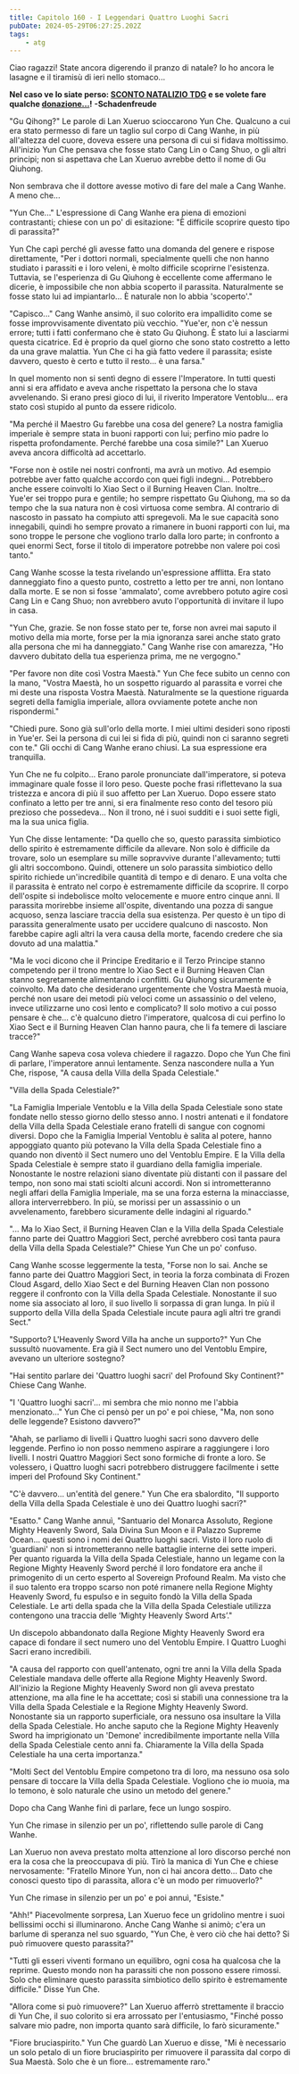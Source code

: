 ```yaml
---
title: Capitolo 160 - I Leggendari Quattro Luoghi Sacri
pubDate: 2024-05-29T06:27:25.202Z
tags:
    - atg
---
```





Ciao ragazzi!
State ancora digerendo il pranzo di natale? Io ho ancora le lasagne e il tiramisù di ieri nello stomaco...</em></strong>


<strong>Nel caso ve lo siate perso: <a href="http://novelleleggere.com/2016/12/24/news-24122016/">SCONTO NATALIZIO TDG</a> e se volete fare qualche <a href="http://novelleleggere.com/programmazione/">donazione...</a>!</strong>
<strong> -Schadenfreude</strong>


"Gu Qihong?" Le parole di Lan Xueruo scioccarono Yun Che. Qualcuno a cui era stato permesso di fare un taglio sul corpo di Cang Wanhe, in più all'altezza del cuore, doveva essere una persona di cui si fidava moltissimo. All'inizio Yun Che pensava che fosse stato Cang Lin o Cang Shuo, o gli altri principi; non si aspettava che Lan Xueruo avrebbe detto il nome di Gu Qiuhong.


Non sembrava che il dottore avesse motivo di fare del male a Cang Wanhe. A meno che...


"Yun Che..." L'espressione di Cang Wanhe era piena di emozioni contrastanti; chiese con un po' di esitazione: "È difficile scoprire questo tipo di parassita?"


Yun Che capì perché gli avesse fatto una domanda del genere e rispose direttamente, "Per i dottori normali, specialmente quelli che non hanno studiato i parassiti e i loro veleni, è molto difficile scoprirne l'esistenza. Tuttavia, se l'esperienza di Gu Qiuhong è eccellente come affermano le dicerie, è impossibile che non abbia scoperto il parassita.
Naturalmente se fosse stato lui ad impiantarlo... È naturale non lo abbia 'scoperto'."


"Capisco..." Cang Wanhe ansimò, il suo colorito era impallidito come se fosse improvvisamente diventato più vecchio. "Yue'er, non c'è nessun errore; tutti i fatti confermano che è stato Gu Qiuhong. È stato lui a lasciarmi questa cicatrice. Ed è proprio da quel giorno che sono stato costretto a letto da una grave malattia. Yun Che ci ha già fatto vedere il parassita; esiste davvero, questo è certo e tutto il resto... è una farsa."


In quel momento non si sentì degno di essere l'Imperatore. In tutti questi anni si era affidato e aveva anche rispettato la persona che lo stava avvelenando. Si erano presi gioco di lui, il riverito Imperatore Ventoblu... era stato così stupido al punto da essere ridicolo.


"Ma perché il Maestro Gu farebbe una cosa del genere? La nostra famiglia imperiale è sempre stata in buoni rapporti con lui; perfino mio padre lo rispetta profondamente. Perché farebbe una cosa simile?" Lan Xueruo aveva ancora difficoltà ad accettarlo.


"Forse non è ostile nei nostri confronti, ma avrà un motivo. Ad esempio potrebbe aver fatto qualche accordo con quei figli indegni... Potrebbero anche essere coinvolti lo Xiao Sect o il Burning Heaven Clan. Inoltre... Yue'er sei troppo pura e gentile; ho sempre rispettato Gu Qiuhong, ma so da tempo che la sua natura non è così virtuosa come sembra. Al contrario di nascosto in passato ha compiuto atti spregevoli.
Ma le sue capacità sono innegabili, quindi ho sempre provato a rimanere in buoni rapporti con lui, ma sono troppe le persone che vogliono trarlo dalla loro parte; in confronto a quei enormi Sect, forse il titolo di imperatore potrebbe non valere poi così tanto."


Cang Wanhe scosse la testa rivelando un'espressione afflitta. Era stato danneggiato fino a questo punto, costretto a letto per tre anni, non lontano dalla morte. E se non si fosse 'ammalato', come avrebbero potuto agire così Cang Lin e Cang Shuo; non avrebbero avuto l'opportunità di invitare il lupo in casa.


"Yun Che, grazie. Se non fosse stato per te, forse non avrei mai saputo il motivo della mia morte, forse per la mia ignoranza sarei anche stato grato alla persona che mi ha danneggiato." Cang Wanhe rise con amarezza, "Ho davvero dubitato della tua esperienza prima, me ne vergogno."


"Per favore non dite così Vostra Maestà." Yun Che fece subito un cenno con la mano, "Vostra Maestà, ho un sospetto riguardo al parassita e vorrei che mi deste una risposta Vostra Maestà. Naturalmente se la questione riguarda segreti della famiglia imperiale, allora ovviamente potete anche non rispondermi."


"Chiedi pure. Sono già sull'orlo della morte. I miei ultimi desideri sono riposti in Yue'er. Sei la persona di cui lei si fida di più, quindi non ci saranno segreti con te." Gli occhi di Cang Wanhe erano chiusi. La sua espressione era tranquilla.


Yun Che ne fu colpito... Erano parole pronunciate dall'imperatore, si poteva immaginare quale fosse il loro peso.
Queste poche frasi riflettevano la sua tristezza e ancora di più il suo affetto per Lan Xueruo. Dopo essere stato confinato a letto per tre anni, si era finalmente reso conto del tesoro più prezioso che possedeva... Non il trono, né i suoi sudditi e i suoi sette figli, ma la sua unica figlia.


Yun Che disse lentamente: "Da quello che so, questo parassita simbiotico dello spirito è estremamente difficile da allevare. Non solo è difficile da trovare, solo un esemplare su mille sopravvive durante l'allevamento; tutti gli altri soccombono.
Quindi, ottenere un solo parassita simbiotico dello spirito richiede un'incredibile quantità di tempo e di denaro.
E una volta che il parassita è entrato nel corpo è estremamente difficile da scoprire. Il corpo dell'ospite si indebolisce molto velocemente e muore entro cinque anni. Il parassita morirebbe insieme all'ospite, diventando una pozza di sangue acquoso, senza lasciare traccia della sua esistenza.
Per questo è un tipo di parassita generalmente usato per uccidere qualcuno di nascosto. Non farebbe capire agli altri la vera causa della morte, facendo credere che sia dovuto ad una malattia."


"Ma le voci dicono che il Principe Ereditario e il Terzo Principe stanno competendo per il trono mentre lo Xiao Sect e il Burning Heaven Clan stanno segretamente alimentando i conflitti. Gu Qiuhong sicuramente è coinvolto. Ma dato che desiderano urgentemente che Vostra Maestà muoia, perché non usare dei metodi più veloci come un assassinio o del veleno, invece utilizzarne uno così lento e complicato? Il solo motivo a cui posso pensare è che... c'è qualcuno dietro l'imperatore, qualcosa di cui perfino lo Xiao Sect e il Burning Heaven Clan hanno paura, che li fa temere di lasciare tracce?"


Cang Wanhe sapeva cosa voleva chiedere il ragazzo. Dopo che Yun Che finì di parlare, l'imperatore annuì lentamente. Senza nascondere nulla a Yun Che, rispose, "A causa della Villa della Spada Celestiale."


"Villa della Spada Celestiale?"


"La Famiglia Imperiale Ventoblu e la Villa della Spada Celestiale sono state fondate nello stesso giorno dello stesso anno. I nostri antenati e il fondatore della Villa della Spada Celestiale erano fratelli di sangue con cognomi diversi. Dopo che la Famiglia Imperial Ventoblu è salita al potere, hanno appoggiato quanto più potevano la Villa della Spada Celestiale fino a quando non diventò il Sect numero uno del Ventoblu Empire. E la Villa della Spada Celestiale è sempre stato il guardiano della famiglia imperiale.
Nonostante le nostre relazioni siano diventate più distanti con il passare del tempo, non sono mai stati sciolti alcuni accordi. Non si intrometteranno negli affari della Famiglia Imperiale, ma se una forza esterna la minacciasse, allora interverrebbero. In più, se morissi per un assassinio o un avvelenamento, farebbero sicuramente delle indagini al riguardo."


"... Ma lo Xiao Sect, il Burning Heaven Clan e la Villa della Spada Celestiale fanno parte dei Quattro Maggiori Sect, perché avrebbero così tanta paura della Villa della Spada Celestiale?" Chiese Yun Che un po' confuso.


Cang Wanhe scosse leggermente la testa, "Forse non lo sai. Anche se fanno parte dei Quattro Maggiori Sect, in teoria la forza combinata di Frozen Cloud Asgard, dello Xiao Sect e del Burning Heaven Clan non possono reggere il confronto con la Villa della Spada Celestiale.
Nonostante il suo nome sia associato al loro, il suo livello li sorpassa di gran lunga. In più il supporto della Villa della Spada Celestiale incute paura agli altri tre grandi Sect."


"Supporto? L'Heavenly Sword Villa ha anche un supporto?" Yun Che sussultò nuovamente.
Era già il Sect numero uno del Ventoblu Empire, avevano un ulteriore sostegno?


"Hai sentito parlare dei 'Quattro luoghi sacri' del Profound Sky Continent?" Chiese Cang Wanhe.


"I 'Quattro luoghi sacri'... mi sembra che mio nonno me l'abbia menzionato..." Yun Che ci pensò per un po' e poi chiese, "Ma, non sono delle leggende? Esistono davvero?"


"Ahah, se parliamo di livelli i Quattro luoghi sacri sono davvero delle leggende. Perfino io non posso nemmeno aspirare a raggiungere i loro livelli. I nostri Quattro Maggiori Sect sono formiche di fronte a loro. Se volessero, i Quattro luoghi sacri potrebbero distruggere facilmente i sette imperi del Profound Sky Continent."


"C'è davvero... un'entità del genere." Yun Che era sbalordito, "Il supporto della Villa della Spada Celestiale è uno dei Quattro luoghi sacri?"


"Esatto." Cang Wanhe annuì, "Santuario del Monarca Assoluto, Regione Mighty Heavenly Sword, Sala Divina Sun Moon e il Palazzo Supreme Ocean... questi sono i nomi dei Quattro luoghi sacri. Visto il loro ruolo di 'guardiani' non si intrometteranno nelle battaglie interne dei sette imperi. Per quanto riguarda la Villa della Spada Celestiale, hanno un legame con la Regione Mighty Heavenly Sword perché il loro fondatore era anche il primogenito di un certo esperto al Sovereign Profound Realm.
Ma visto che il suo talento era troppo scarso non poté rimanere nella Regione Mighty Heavenly Sword, fu espulso e in seguito fondò la Villa della Spada Celestiale. Le arti della spada che la Villa della Spada Celestiale utilizza contengono una traccia delle ‘Mighty Heavenly Sword Arts’."


Un discepolo abbandonato dalla Regione Mighty Heavenly Sword era capace di fondare il sect numero uno del Ventoblu Empire. I Quattro Luoghi Sacri erano incredibili.


"A causa del rapporto con quell'antenato, ogni tre anni la Villa della Spada Celestiale mandava delle offerte alla Regione Mighty Heavenly Sword. All'inizio la Regione Mighty Heavenly Sword non gli aveva prestato attenzione, ma alla fine le ha accettate; così si stabilì una connessione tra la Villa della Spada Celestiale e la Regione Mighty Heavenly Sword.
Nonostante sia un rapporto superficiale, ora nessuno osa insultare la Villa della Spada Celestiale.
Ho anche saputo che la Regione Mighty Heavenly Sword ha imprigionato un 'Demone' incredibilmente importante nella Villa della Spada Celestiale cento anni fa. Chiaramente la Villa della Spada Celestiale ha una certa importanza."


"Molti Sect del Ventoblu Empire competono tra di loro, ma nessuno osa solo pensare di toccare la Villa della Spada Celestiale. Vogliono che io muoia, ma lo temono, è solo naturale che usino un metodo del genere."


Dopo cha Cang Wanhe finì di parlare, fece un lungo sospiro.


Yun Che rimase in silenzio per un po', riflettendo sulle parole di Cang Wanhe.


Lan Xueruo non aveva prestato molta attenzione al loro discorso perché non era la cosa che la preoccupava di più. Tirò la manica di Yun Che e chiese nervosamente: "Fratello Minore Yun, non ci hai ancora detto... Dato che conosci questo tipo di parassita, allora c'è un modo per rimuoverlo?"


Yun Che rimase in silenzio per un po' e poi annuì, "Esiste."


"Ahh!" Piacevolmente sorpresa, Lan Xueruo fece un gridolino mentre i suoi bellissimi occhi si illuminarono. Anche Cang Wanhe si animò; c'era un barlume di speranza nel suo sguardo, "Yun Che, è vero ciò che hai detto? Si può rimuovere questo parassita?"


"Tutti gli esseri viventi formano un equilibro, ogni cosa ha qualcosa che la reprime. Questo mondo non ha parassiti che non possono essere rimossi. Solo che eliminare questo parassita simbiotico dello spirito è estremamente difficile." Disse Yun Che.


"Allora come si può rimuovere?" Lan Xueruo afferrò strettamente il braccio di Yun Che, il suo colorito si era arrossato per l'entusiasmo, "Finché posso salvare mio padre, non importa quanto sarà difficile, lo farò sicuramente."


"Fiore bruciaspirito." Yun Che guardò Lan Xueruo e disse, "Mi è necessario un solo petalo di un fiore bruciaspirito per rimuovere il parassita dal corpo di Sua Maestà. Solo che è un fiore... estremamente raro." 











